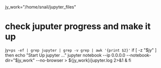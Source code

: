 


jy_work="/home/snail/jupyter_files"
# check juputer progress and make it up
jy=`ps -ef | grep jupyter | grep -v grep | awk '{print $2}'`
if [ -z "$jy" ]
then
        echo "Start Up jupyter ..."
        jupyter notebook --ip 0.0.0.0 --notebook-dir="$jy_work" --no-browser  > ${jy_work}/jupyter.log  2>&1 &
fi


